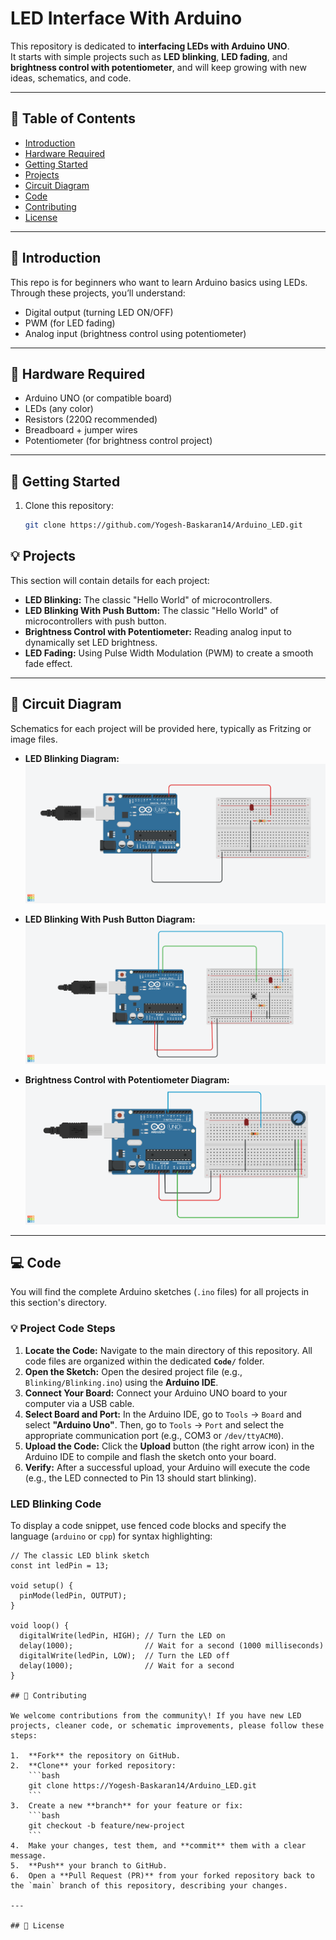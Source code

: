 # LED Interface With Arduino

This repository is dedicated to **interfacing LEDs with Arduino UNO**.  
It starts with simple projects such as **LED blinking**, **LED fading**, and **brightness control with potentiometer**, and will keep growing with new ideas, schematics, and code.

---

## 📌 Table of Contents

- [Introduction](#introduction)
- [Hardware Required](#hardware-required)
- [Getting Started](#getting-started)
- [Projects](#projects)
- [Circuit Diagram](#circuit-diagram)
- [Code](#code)
- [Contributing](#contributing)
- [License](#license)

---

## 🔎 Introduction

This repo is for beginners who want to learn Arduino basics using LEDs.  
Through these projects, you’ll understand:

- Digital output (turning LED ON/OFF)
- PWM (for LED fading)
- Analog input (brightness control using potentiometer)

---

## 🔧 Hardware Required

- Arduino UNO (or compatible board)
- LEDs (any color)
- Resistors (220Ω recommended)
- Breadboard + jumper wires
- Potentiometer (for brightness control project)

---

## 🚀 Getting Started

1. Clone this repository:
   ```bash
   git clone https://github.com/Yogesh-Baskaran14/Arduino_LED.git
   ```

## 💡 Projects

This section will contain details for each project:

- **LED Blinking:** The classic "Hello World" of microcontrollers.
- **LED Blinking With Push Buttom:** The classic "Hello World" of microcontrollers with push button.
- **Brightness Control with Potentiometer:** Reading analog input to dynamically set LED brightness.
- **LED Fading:** Using Pulse Width Modulation (PWM) to create a smooth fade effect.

---

## 🔌 Circuit Diagram

Schematics for each project will be provided here, typically as Fritzing or image files.

- **LED Blinking Diagram:**
  ![Circuit diagram for LED blinking with Arduino UNO](Images/LED_BLINK.png)

- **LED Blinking With Push Button Diagram:**
  ![Circuit diagram for LED Blinking With Push Button with Arduino UNO](Images/LED_BLINK_WITH_PUSH.png)

- **Brightness Control with Potentiometer Diagram:**
  ![Circuit diagram for Brightness Control with Potentiometer with Arduino UNO](Images/LED_WITH_PWM.png)

---

## 💻 Code

You will find the complete Arduino sketches (`.ino` files) for all projects in this section's directory.

### 💡 Project Code Steps

1.  **Locate the Code:** Navigate to the main directory of this repository. All code files are organized within the dedicated **`Code/`** folder.
2.  **Open the Sketch:** Open the desired project file (e.g., `Blinking/Blinking.ino`) using the **Arduino IDE**.
3.  **Connect Your Board:** Connect your Arduino UNO board to your computer via a USB cable.
4.  **Select Board and Port:** In the Arduino IDE, go to `Tools` $\rightarrow$ `Board` and select **"Arduino Uno"**. Then, go to `Tools` $\rightarrow$ `Port` and select the appropriate communication port (e.g., COM3 or `/dev/ttyACM0`).
5.  **Upload the Code:** Click the **Upload** button (the right arrow icon) in the Arduino IDE to compile and flash the sketch onto your board.
6.  **Verify:** After a successful upload, your Arduino will execute the code (e.g., the LED connected to Pin 13 should start blinking).

### LED Blinking Code

To display a code snippet, use fenced code blocks and specify the language (`arduino` or `cpp`) for syntax highlighting:

````arduino
// The classic LED blink sketch
const int ledPin = 13;

void setup() {
  pinMode(ledPin, OUTPUT);
}

void loop() {
  digitalWrite(ledPin, HIGH); // Turn the LED on
  delay(1000);                // Wait for a second (1000 milliseconds)
  digitalWrite(ledPin, LOW);  // Turn the LED off
  delay(1000);                // Wait for a second
}

## 🤝 Contributing

We welcome contributions from the community\! If you have new LED projects, cleaner code, or schematic improvements, please follow these steps:

1.  **Fork** the repository on GitHub.
2.  **Clone** your forked repository:
    ```bash
    git clone https://Yogesh-Baskaran14/Arduino_LED.git
    ```
3.  Create a new **branch** for your feature or fix:
    ```bash
    git checkout -b feature/new-project
    ```
4.  Make your changes, test them, and **commit** them with a clear message.
5.  **Push** your branch to GitHub.
6.  Open a **Pull Request (PR)** from your forked repository back to the `main` branch of this repository, describing your changes.

---

## 📜 License
````
